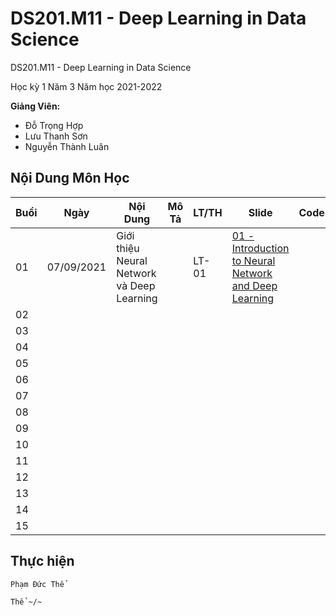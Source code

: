 # DS201.M11 - Deep Learning in Data Science


DS201.M11 - Deep Learning in Data Science

Học kỳ 1 Năm 3 Năm học 2021-2022 

**Giảng Viên:** 
- Đỗ Trọng Hợp
- Lưu Thanh Sơn
- Nguyễn Thành Luân

## Nội Dung Môn Học

| Buổi | Ngày | Nội Dung | Mô Tả | LT/TH | Slide | Code | Video Record |
| ----- | ----- | ----- | ----- | ----- | ----- | ----- | ----- |
| 01 | 07/09/2021 | Giới thiệu Neural Network và Deep Learning |  | LT-01 | [01 - Introduction to Neural Network and Deep Learning](https://github.com/PhamThe-KHDL/DS201.M11-Deep-Learning-in-Data-Science/blob/main/L%C3%9D%20THUY%E1%BA%BET/01%20-%20Introduction%20to%20Neural%20Network%20and%20Deep%20Learning.pdf) |  | [Giới thiệu Neural Network và Deep Learning](https://youtu.be/6m_jgWAWIZc) |
| 02 |  |  |  |  |  |  |  |
| 03 |  |  |  |  |  |  |  |
| 04 |  |  |  |  |  |  |  |
| 05 |  |  |  |  |  |  |  |
| 06 |  |  |  |  |  |  |  |
| 07 |  |  |  |  |  |  |  |
| 08 |  |  |  |  |  |  |  |
| 09 |  |  |  |  |  |  |  |
| 10 |  |  |  |  |  |  |  |
| 11 |  |  |  |  |  |  |  |
| 12 |  |  |  |  |  |  |  |
| 13 |  |  |  |  |  |  |  |
| 14 |  |  |  |  |  |  |  |
| 15 |  |  |  |  |  |  |  |



## Thực hiện

```
Phạm Đức Thể

Thể ~/~
```



